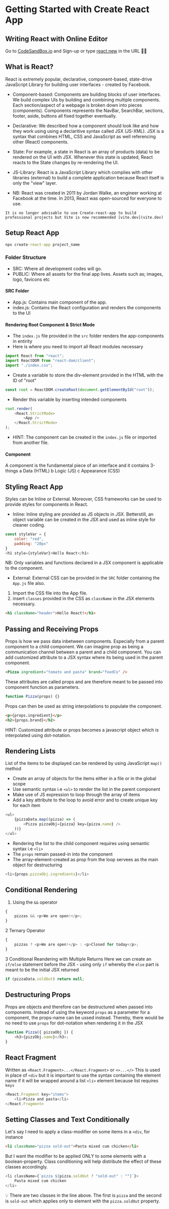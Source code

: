 # Getting Started with Create React App

## Writing React with Online Editor

Go to [CodeSandBox.io](codesandbox.io) and Sign-up or type [react.new](react.new) in the URL ✍🏽

## What is React?

React is extremely popular, declarative, component-based, state-drive JavaScript Library for building user interfaces - created by Facebook.

-   Component-based: Components are building blocks of user interfaces. We build complex UIs by building and combining multiple components. Each section/aspect of a webpage is broken down into pieces (components).
    Components represents the NavBar, SearchBar, sections, footer, aside, buttons all fixed together eventually.

-   Declarative: We described how a component should look like and how they work using using a declaritive syntax called JSX (JS-XML). JSX is a syntax that combines HTML, CSS and JavaScript as well referencing other (React) components.

-   State: For example, a state in React is an array of products (data) to be rendered on the UI with JSX. Whenever this state is updated, React reacts to the State changes by re-rendering the UI.

-   JS-Library: React is a JavaScript Library which complies with other libraries (external) to build a complete application because React itself is only the "view" layer.

-   NB: React was created in 2011 by Jordan Walke, an engineer working at Facebook at the time. In 2013, React was open-sourced for everyone to use.

`It is no longer advisable to use Create-react-app to build professional projects but Vite is now recommended [vite.dev](vite.dev)`

## Setup React App

```cmd
npx create-react-app project_name
```

### Folder Structure

-   SRC: Where all development codes will go.
-   PUBLIC: Where all assets for the final app lives. Assets such as; images, logo, favicons etc

#### SRC Folder

-   App.js: Contains main component of the app.
-   index.js: Contains the React configuration and renders the components to the UI

#### Rendering Root Component & Strict Mode

-   The `index.js` file provided in the `src` folder renders the app-components in entirity
-   Here is where you need to import all React modules necessary

```javascript
import React from "react";
import ReactDOM from "react-dom/client";
import "./index.css";
```

-   Create a variable to store the div-element provided in the HTML with the ID of "root"

```javascript
const root = ReactDOM.createRoot(document.getElementById("root"));
```

-   Render this variable by inserting intended components

```javascript
root.render(
	<React.StrictMode>
		<App />
	</React.StrictMode>
);
```

-   HINT: The component can be created in the `index.js` file or imported from another file.

#### Component

A component is the fundamental piece of an interface and it contains 3-things
a Data (HTML)
b Logic (JS)
c Appearance (CSS)

## Styling React App

Styles can be Inline or External. Moreover, CSS frameworks can be used to provide styles for components in React.

-   Inline: Inline styling are provided as JS objects in JSX. Betterstill, an object variable can be created in the JSX and used as inline style for cleaner coding.

```javascript
const styleVar = {
    color: "red",
    padding: "20px"
}
<h1 style={styleVar}>Hello React</h1>
```

NB: Only variables and functions declared in a JSX component is applicable to the component.

-   External: External CSS can be provided in the `SRC` folder containing the `App.js` file also.

1. Import the CSS file into the App file.
2. insert `classes` provided in the CSS as `className` in the JSX elements necessary.

```html
<h1 className="header">Hello React!</h1>
```

## Passing and Receiving Props

Props is how we pass data inbetween components. Especially from a parent component to a child component. We can imagine prop as being a communication channel between a parent and a child component.
You can add customized attribute to a JSX syntax where its being used in the parent component.

```html
<Pizza ingredient="tomato and pasta" brand="foodCo" />
```

These attributes are called props and are therefore meant to be passed into component function as parameters.

```javascript
function Pizza(props) {}
```

Props can then be used as string interpolations to populate the component.

```html
<p>{props.ingredient}</p>
<h2>{props.brand}</h2>
```

HINT: Customized attribute or props becomes a javascript object which is interpolated using dot-notation.

## Rendering Lists

List of the items to be displayed can be rendered by using JavaScript `map()` method

-   Create an array of objects for the items either in a file or in the global scope
-   Use semantic syntax i.e `<ul>` to render the list in the parent component
-   Make use of JS expression to loop through the array of items
-   Add a key attribute to the loop to avoid error and to create unique key for each item

```javascript
<ul>
	{pizzaData.map((pizza) => (
		<Pizza pizzaObj={pizza} key={pizza.name} />
	))}
</ul>
```

-   Rendering the list to the child component requires using semantic syntax i.e `<li>`
-   The `props` remain passed-in into the component
-   The array-element-created as prop from the loop servees as the main object for destructuring

```javascript
<li>{props.pizzaObj.ingredients}</li>
```

## Conditional Rendering

1.  Using the `&&` operator

```javascript
{
	pizzas && <p>We are open!</p>;
}
```

2 Ternary Operator

```javascript
{
	pizzas ? <p>We are open!</p> : <p>Closed for today</p>;
}
```

3 Conditional Reandering with Multiple Returns
Here we can create an `if/else` statement before the JSX - using only `if` whereby the `else` part is meant to be the initial JSX returned

```javascript
if (pizzaData.soldOut) return null;
```

## Destructuring Props

Props are objects and therefore can be destructured when passed into components. Instead of using the keyword `props` as a parameter for a component, the props-name can be ussed instead. Thereby, there would be no need to use `props` for dot-notation when rendering it in the JSX

```javascript
function Pizza({ pizzaObj }) {
	<h3>{pizzObj.name}</h3>;
}
```

## React Fragment

Written as `<React.Fragment>...</React.Fragment>` or `<>...</>`
This is used in place of `<div` but it is important to use the syntax containing the element name if it will be wrapped around a list `<li>` element because list requires `keys`

```javascript
<React.Fragment key="items">
	<li>Pizza and pasta</li>
</React.Fragment>
```

## Setting Classes and Text Conditionally

Let's say I need to apply a class-modifier on some items in a `<div`, for instance

```html
<li className="pizza sold-out">Pasta mixed cum chicken</li>
```

But I want the modifier to be applied ONLY to some elements with a boolean-property. Class conditioning will help distribute the effect of these classes accordingly.

```javascript
<li className={`pizza ${pizza.soldOut ? "sold-out" : ""}`}>
	Pasta mixed cum chicken
</li>
```

💡 There are two classes in the line above. The first is `pizza` and the second is `sold-out` which applies only to element with the `pizza.soldOut` property.

